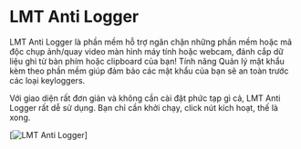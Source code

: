 # LMT Anti Logger
LMT Anti Logger là phần mềm hỗ trợ ngăn chặn những phần mềm hoặc mã độc chụp ảnh/quay video màn hình máy tính hoặc webcam, đánh cắp dữ liệu ghi từ bàn phím hoặc clipboard của bạn! Tính năng Quản lý mật khẩu kèm theo phần mềm giúp đảm bảo các mật khẩu của bạn sẽ an toàn trước các loại keyloggers.

Với giao diện rất đơn giản và không cần cài đặt phức tạp gì cả, LMT Anti Logger rất dễ sử dụng. Bạn chỉ cần khởi chạy, click nút kích hoạt, thế là xong.

[![LMT Anti Logger](https://i.imgur.com/KvsTdyU.png)]
